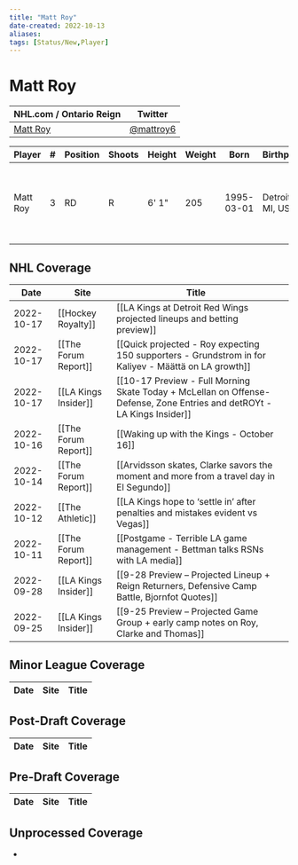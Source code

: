 ```yaml
---
title: "Matt Roy"
date-created: 2022-10-13
aliases: 
tags: [Status/New,Player]
---
```


# Matt Roy

NHL.com / Ontario Reign | Twitter
-|-
[Matt Roy](https://www.nhl.com/player/matt-roy-8478911) | [@mattroy6](https://twitter.com/mattroy6)

Player | \# | Position | Shoots | Height | Weight | Born | Birthplace | Draft 
-|-|-|-|-|-|-|-|-
Matt Roy | 3 | RD | R | 6' 1" | 205 | 1995-03-01 | Detroit, MI, USA | 2015 LAK, 7th rd, 13th pk (194th overall)




## NHL  Coverage
| Date       | Site                 | Title                                                                                                                   |     |
| ---------- | -------------------- | ----------------------------------------------------------------------------------------------------------------------- | --- |
| 2022-10-17 | [[Hockey Royalty]] | [[LA Kings at Detroit Red Wings projected lineups and betting preview]]                                                                                                      |
| 2022-10-17 | [[The Forum Report]] | [[Quick projected - Roy expecting 150 supporters - Grundstrom in for Kaliyev - Määttä on LA growth]]                                                                                                                        |
| 2022-10-17 | [[LA Kings Insider]] | [[10-17 Preview - Full Morning Skate Today + McLellan on Offense-Defense, Zone Entries and detROYt - LA Kings Insider]] |     |
| 2022-10-16 | [[The Forum Report]] | [[Waking up with the Kings - October 16]]                                                                               |     |
| 2022-10-14 | [[The Forum Report]] | [[Arvidsson skates, Clarke savors the moment and more from a travel day in El Segundo]]                                 |     |
| 2022-10-12 | [[The Athletic]]     | [[LA Kings hope to ‘settle in’ after penalties and mistakes evident vs Vegas]]                                          |     |
| 2022-10-11 | [[The Forum Report]] | [[Postgame - Terrible LA game management - Bettman talks RSNs with LA media]]                                           |     |
| 2022-09-28 | [[LA Kings Insider]] | [[9-28 Preview – Projected Lineup + Reign Returners, Defensive Camp Battle, Bjornfot Quotes]]                           |     |
| 2022-09-25 | [[LA Kings Insider]] | [[9-25 Preview – Projected Game Group + early camp notes on Roy, Clarke and Thomas]]                                    |     |



## Minor League Coverage
Date | Site |  Title
---|---|---



## Post-Draft Coverage
Date | Site |  Title
---|---|---



## Pre-Draft Coverage
Date | Site |  Title
---|---|---


## Unprocessed Coverage
- 
